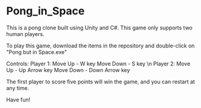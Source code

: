 # Pong_in_Space

This is a pong clone built using Unity and C#.
This game only supports two human players.

To play this game, download the items in the repository and double-click on "Pong but in Space.exe"

Controls:
Player 1:  Move Up - W key
           Move Down - S key \n
Player 2:  Move Up - Up Arrow key
           Move Down - Down Arrow key
           
The first player to score five points will win the game, and you can restart at any time.

Have fun!
